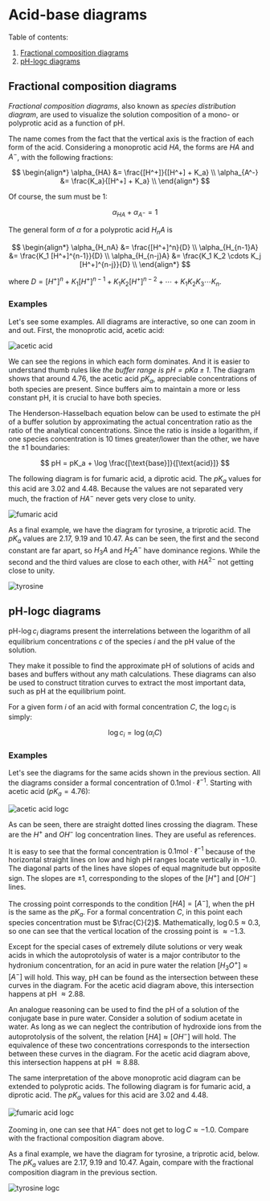# Acid-base diagrams

Table of contents:
1. [Fractional composition diagrams](#fractional-composition-diagrams)
2. [pH-logc diagrams](#ph-logc-diagrams)

## Fractional composition diagrams

*Fractional composition diagrams*, also known as *species distribution diagram*,
are used to visualize the solution composition of a mono- or polyprotic acid
as a function of pH.

The name comes from the fact that the vertical axis is the fraction of each
form of the acid. Considering a monoprotic acid $HA$, the forms are $HA$ and
$A^-$, with the following fractions:

$$
\begin{align*}
  \alpha_{HA} &= \frac{[H^+]}{[H^+] + K_a} \\
  \alpha_{A^-} &= \frac{K_a}{[H^+] + K_a} \\
\end{align*}
$$

Of course, the sum must be 1:

$$
\alpha_{HA} + \alpha_{A^-} = 1
$$

The general form of $\alpha$ for a polyprotic acid $H_nA$ is

$$
\begin{align*}
  \alpha_{H_nA}     &= \frac{[H^+]^n}{D} \\
  \alpha_{H_{n-1}A} &= \frac{K_1 [H^+]^{n-1}}{D} \\
  \alpha_{H_{n-j}A} &= \frac{K_1 K_2 \cdots K_j [H^+]^{n-j}}{D} \\
\end{align*}
$$

where $D = [H^+]^n + K_1 [H^+]^{n-1} + K_1 K_2 [H^+]^{n-2} + \cdots + K_1 K_2 K_3 \cdots K_n$.

### Examples

Let's see some examples. All diagrams are interactive, so one can zoom in and
out. First, the monoprotic acid, acetic acid:

![acetic acid]()

We can see the regions in which each form dominates. And it is easier to 
understand thumb rules like *the buffer range is $pH = pKa \pm 1$*. The diagram
shows that around 4.76, the acetic acid $pK_a$, appreciable concentrations of
both species are present. Since buffers aim to maintain a more or less constant
pH, it is crucial to have both species.

The Henderson-Hasselbach equation below can be used to estimate the pH of a
buffer solution by approximating the actual concentration ratio as the ratio
of the analytical concentrations. Since the ratio is inside a logarithm, if one
species concentration is 10 times greater/lower than the other, we have the
$\pm 1$ boundaries:

$$
pH = pK_a + \log \frac{[\text{base}]}{[\text{acid}]}
$$

The following diagram is for fumaric acid, a diprotic acid. The $pK_a$ values
for this acid are 3.02 and 4.48. Because the values are not separated very much,
the fraction of $HA^-$ never gets very close to unity.

![fumaric acid]()

As a final example, we have the diagram for tyrosine, a triprotic acid. The
$pK_a$ values are 2.17, 9.19 and 10.47. As can be seen, the first and the second
constant are far apart, so $H_3A$ and $H_2A^-$ have dominance regions. While
the second and the third values are close to each other, with $HA^{2-}$ not
getting close to unity.

![tyrosine]()

## pH-logc diagrams

pH-$\log c_i$ diagrams present the interrelations between the logarithm of 
all equilibrium concentrations $c$ of the species $i$ and the pH value of the
solution.

They make it possible to find the approximate pH of solutions of acids and bases
and buffers without any math calculations. These diagrams can also be used to
construct titration curves to extract the most important data, such as pH at the
equilibrium point.

For a given form $i$ of an acid with formal concentration $C$, the $\log c_i$
is simply:

$$
\log c_i = \log(\alpha_i C)
$$

### Examples

Let's see the diagrams for the same acids shown in the previous section.
All the diagrams consider a formal concentration of $0.1 \text{mol} \cdot \ell^{-1}$.
Starting with acetic acid ($pK_a = 4.76$):

![acetic acid logc]()

As can be seen, there are straight dotted lines crossing the diagram. These
are the $H^+$ and $OH^-$ log concentration lines. They are useful as references.

It is easy to see that the formal concentration is $0.1 \text{mol} \cdot \ell^{-1}$
because of the horizontal straight lines on low and high pH ranges locate
vertically in $-1.0$.
The diagonal parts of the lines have slopes of equal magnitude but opposite
sign. The slopes are $\pm 1$, corresponding to the slopes of the $[H^+]$ and
$[OH^-]$ lines.

The crossing point corresponds to the condition $[HA] = [A^-]$, when the pH is
the same as the $pK_a$. For a formal concentration $C$, in this point each
species concentration must be $\frac{C}{2}$. Mathematically, 
$\log 0.5 \approx 0.3$, so one can see that the vertical location of the 
crossing point is $\approx -1.3$.

Except for the special cases of extremely dilute solutions or very weak acids
in which the autoprotolysis of water is a major contributor to the hydronium
concentration, for an acid in pure water the relation $[H_3O^+] \approx [A^-]$
will hold. This way, pH can be found as the intersection between these curves
in the diagram. For the acetic acid diagram above, this intersection happens
at pH $\approx 2.88$.

An analogue reasoning can be used to find the pH of a solution of the 
conjugate base in pure water. Consider a solution of sodium acetate in water.
As long as we can neglect the contribution of hydroxide ions from the 
autoprotolysis of the solvent, the relation $[HA] \approx [OH^-]$ will hold.
The equivalence of these two concentrations corresponds to the intersection
between these curves in the diagram. For the acetic acid diagram above, this
intersection happens at pH $\approx 8.88$.

The same interpretation of the above monoprotic acid diagram can be extended
to polyprotic acids.
The following diagram is for fumaric acid, a diprotic acid. The $pK_a$ values
for this acid are 3.02 and 4.48. 

![fumaric acid logc]()

Zooming in, one can see that $HA^-$ does not get to $\log C \approx -1.0$.
Compare with the fractional composition diagram above.

As a final example, we have the diagram for tyrosine, a triprotic acid, below.
The $pK_a$ values are 2.17, 9.19 and 10.47. Again, compare with the fractional
composition diagram in the previous section.

![tyrosine logc]()
